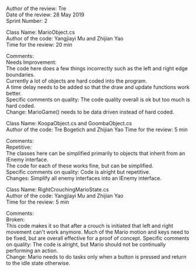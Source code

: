 Author of the review: Tre  
Date of the review: 28 May 2019  
Sprint Number: 2  

Class Name: MarioObject.cs  
Author of the code: Yangjiayi Mu and Zhijian Yao  
Time for the review: 20 min  

Comments:  
    Needs Improvement:  
        The code here does a few things incorrectly such as the left and right edge boundaries.  
        Currently a lot of objects are hard coded into the program.  
        A time delay needs to be added so that the draw and update functions work better.  
        Specific comments on quality: The code quality overall is ok but too much is hard coded.  
        Change: MarioGame() needs to be data driven instead of hard coded.  

Class Name: KoopaObject.cs and GoombaObject.cs  
Author of the code: Tre Bogetich and Zhijian Yao
Time for the review: 5 min  

Comments:  
    Repetitive:   
        The classes here can be simplified primarily to objects that inherit from an IEnemy interface.  
        The code for each of these works fine, but can be simplified.  
        Specific comments on quality: Code is alright but repetitive.  
        Changes: Simplify all enemy interfaces into an IEnemy interface.  


Class Name: RightCrouchingMarioState.cs  
Author of the code: Yangjiayi Mu and Zhijian Yao   
Time for the review: 5 min  

Comments:  
    Broken:   
        This code makes it so that after a crouch is initiated that left and right movement can't work anymore. Much of the Mario motion and keys need to be fixed, but are overall effective for a proof of concept.
        Specific comments on quality: The code is alright, but Mario should not be continually performing an action.  
        Change: Mario needs to do tasks only when a button is pressed and return to the idle state otherwise.    

